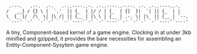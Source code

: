 ```
 .---.   .--.  .-.   .-..----..-. .-..----..----. .-. .-..----..-.
/   __} / {} \ |  `.'  || {_  | |/ / | {_  | {}  }|  `| || {_  | |
\  {_ }/  /\  \| |\ /| || {__ | |\ \ | {__ | .-. \| |\  || {__ | `--.
 `---' `-'  `-'`-' ` `-'`----'`-' `-'`----'`-' `-'`-' `-'`----'`----'
```

A tiny, Component-based kernel of a game engine. Clocking in at under 3kb
minified and gzipped, it provides the bare necessities for assembling an
Entity-Component-Sysytem game engine.
